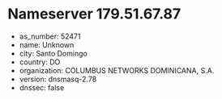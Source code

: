 # Nameserver 179.51.67.87

* as_number: 52471
* name: Unknown
* city: Santo Domingo
* country: DO
* organization: COLUMBUS NETWORKS DOMINICANA, S.A.
* version: dnsmasq-2.78
* dnssec: false
